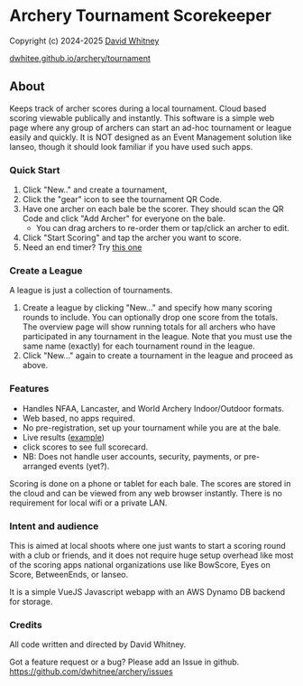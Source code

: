 # Archery Tournament Scorekeeper
Copyright (c) 2024-2025 <a href="https://dwhitnee.github.io">David Whitney</a>

[dwhitee.github.io/archery/tournament](https://dwhitnee.github.io/archery/tournament)

## About
Keeps track of archer scores during a local tournament. Cloud based
scoring viewable publically and instantly.
This software is a simple web page where any group of archers can start an
ad-hoc tournament or league easily and quickly. It is NOT designed as
an Event Management solution like Ianseo, though it should look
familiar if you have used such apps.

### Quick Start
1. Click "New.." and create a tournament,
2. Click the "gear" icon to see the tournament QR Code.
3. Have one archer on each bale be the scorer. They should scan the QR Code and click "Add
   Archer" for everyone on the bale.
   - You can drag archers to re-order them or tap/click an archer to edit.
4. Click "Start Scoring" and tap the archer you want to score.
5. Need an end timer? Try [this one](https://dwhitnee.github.io/archery/timer/)

### Create a League
A league is just a collection of tournaments.
1. Create a league by clicking "New..." and specify how many scoring rounds to include. You can
optionally drop one score from the totals. The overview page will show
running totals for all archers who have participated in any tournament
in the league. Note that you must use the same name (exactly) for each
tournament round in the league.
2. Click "New..." again to create a tournament in the league and
   proceed as above.

### Features
 - Handles NFAA, Lancaster, and World Archery Indoor/Outdoor formats.
 - Web based, no apps required.
 - No pre-registration, set up your tournament while you are at the bale.
 - Live results ([example](https://dwhitnee.github.io/archery/tournament/overview/?leagueId=5))
 - click scores to see full scorecard.
 - NB: Does not handle user accounts, security, payments, or pre-arranged events (yet?).

Scoring is done on a phone or tablet for each bale.
The scores are stored in the cloud and can be viewed from any
web browser instantly. There is no requirement for local wifi or a
private LAN.


### Intent and audience
This is aimed at local shoots where one just wants to start a scoring
round with a club or friends, and it does not require huge setup overhead like
most of the scoring apps national organizations use
like BowScore, Eyes on Score, BetweenEnds, or Ianseo.

It is a simple VueJS Javascript webapp with an AWS Dynamo DB
backend for storage.


### Credits
All code written and directed by David Whitney.

Got a feature request or a bug?  Please add an Issue in github.
https://github.com/dwhitnee/archery/issues
